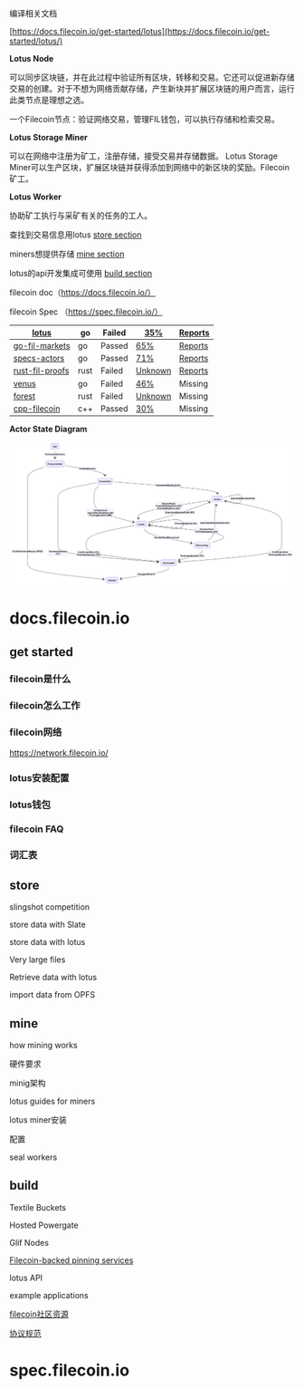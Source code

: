 





编译相关文档

[https://docs.filecoin.io/get-started/lotus](https://docs.filecoin.io/get-started/lotus/) 



**Lotus Node** 

可以同步区块链，并在此过程中验证所有区块，转移和交易。它还可以促进新存储交易的创建。对于不想为网络贡献存储，产生新块并扩展区块链的用户而言，运行此类节点是理想之选。

一个Filecoin节点：验证网络交易，管理FIL钱包，可以执行存储和检索交易。

**Lotus Storage Miner** 

可以在网络中注册为矿工，注册存储，接受交易并存储数据。 Lotus Storage Miner可以生产区块，扩展区块链并获得添加到网络中的新区块的奖励。Filecoin矿工。

**Lotus Worker** 

协助矿工执行与采矿有关的任务的工人。





查找到交易信息用lotus [store section](https://docs.filecoin.io/store/lotus) 

miners想提供存储 [mine section](https://docs.filecoin.io/mine/lotus) 

lotus的api开发集成可使用 [build section](https://docs.filecoin.io/mine/lotus) 

filecoin doc（https://docs.filecoin.io/）

filecoin Spec （https://spec.filecoin.io/）



| [lotus](https://github.com/filecoin-project/lotus)           | go   | Failed | [35%](https://codecov.io/gh/filecoin-project/lotus)          | [Reports](https://spec.filecoin.io/#section-appendix.audit_reports.lotus) |
| ------------------------------------------------------------ | ---- | ------ | ------------------------------------------------------------ | ------------------------------------------------------------ |
| [go-fil-markets](https://github.com/filecoin-project/go-fil-markets) | go   | Passed | [65%](https://codecov.io/gh/filecoin-project/go-fil-markets) | [Reports](https://spec.filecoin.io/#section-appendix.audit_reports.lotus) |
| [specs-actors](https://github.com/filecoin-project/specs-actors) | go   | Passed | [71%](https://codecov.io/gh/filecoin-project/specs-actors)   | [Reports](https://spec.filecoin.io/#section-appendix.audit_reports.actors) |
| [rust-fil-proofs](https://github.com/filecoin-project/rust-fil-proofs) | rust | Failed | [Unknown](https://codecov.io/gh/filecoin-project/rust-fil-proofs) | [Reports](https://spec.filecoin.io/#section-appendix.audit_reports.proofs) |
| [venus](https://github.com/filecoin-project/venus)           | go   | Failed | [46%](https://codecov.io/gh/filecoin-project/venus)          | Missing                                                      |
| [forest](https://github.com/ChainSafe/forest)                | rust | Failed | [Unknown](https://codecov.io/gh/ChainSafe/forest)            | Missing                                                      |
| [cpp-filecoin](https://github.com/filecoin-project/cpp-filecoin) | c++  | Passed | [30%](https://codecov.io/gh/filecoin-project/cpp-filecoin)   | Missing                                                      |

**Actor State Diagram** 

![Actor State Diagram](../pic/new-state-diagram.svg)

# docs.filecoin.io





## get started



### filecoin是什么



### filecoin怎么工作



### filecoin网络

https://network.filecoin.io/





### lotus安装配置



### lotus钱包



### filecoin FAQ



### 词汇表



## store



slingshot competition



store data with Slate



store data with lotus



Very large files



Retrieve data with lotus



import data from OPFS

















## mine

how mining works



硬件要求



minig架构



lotus guides for miners



lotus miner安装

配置



seal workers





## build



Textile Buckets



Hosted Powergate



Glif Nodes



[Filecoin-backed pinning services](https://docs.filecoin.io/build/filecoin-pinning-services) 



lotus API



example applications



[filecoin社区资源](https://github.com/filecoin-project/docs/wiki#community-resources) 



[协议规范](https://github.com/filecoin-project/specs) 



























# spec.filecoin.io















 


























